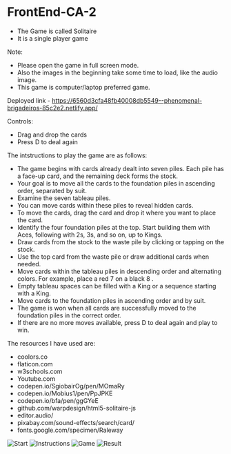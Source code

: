 # FrontEnd-CA-2
- The Game is called Solitaire
- It is a single player game

Note:
- Please open the game in full screen mode.
- Also the images in the beginning take some time to load, like the audio image.
- This game is computer/laptop preferred game.

Deployed link - https://6560d3cfa48fb40008db5549--phenomenal-brigadeiros-85c2e2.netlify.app/

Controls:
- Drag and drop the cards
- Press D to deal again


The intstructions to play the game are as follows:
- The game begins with cards already dealt into seven piles. Each pile has a face-up card, and the remaining deck forms the stock.
- Your goal is to move all the cards to the foundation piles in ascending order, separated by suit.
- Examine the seven tableau piles.
- You can move cards within these piles to reveal hidden cards.
- To move the cards, drag the card and drop it where you want to place the card.
- Identify the four foundation piles at the top. Start building them with Aces, following with 2s, 3s, and so on, up to Kings.
- Draw cards from the stock to the waste pile by clicking or tapping on the stock.
- Use the top card from the waste pile or draw additional cards when needed.
- Move cards within the tableau piles in descending order and alternating colors. For example, place a red 7 on a black 8 .
- Empty tableau spaces can be filled with a King or a sequence starting with a King.
- Move cards to the foundation piles in ascending order and by suit.
- The game is won when all cards are successfully moved to the foundation piles in the correct order.
- If there are no more moves available, press D to deal again and play to win.

The resources I have used are:
- coolors.co
- flaticon.com
- w3schools.com
- Youtube.com
- codepen.io/SgiobairOg/pen/MOmaRy
- codepen.io/Mobius1/pen/PpJPKE
- codepen.io/bfa/pen/ggGYeE
- github.com/warpdesign/html5-solitaire-js
- editor.audio/
- pixabay.com/sound-effects/search/card/
- fonts.google.com/specimen/Raleway


![Start](https://github.com/SahilK1720/FrontEnd-CA-2/assets/144338853/c5b2ccc9-d8ba-40b0-a0e0-b99a34a610af)
![Instructions](https://github.com/SahilK1720/FrontEnd-CA-2/assets/144338853/10395b4f-3281-4321-a734-9fec3d1989ba)
![Game](https://github.com/SahilK1720/FrontEnd-CA-2/assets/144338853/e92a6ff5-c9ad-482d-836d-a65b803c6063)
![Result](https://github.com/SahilK1720/FrontEnd-CA-2/assets/144338853/0593e6b4-4c7f-4497-98d2-b63fa773ac7e)


 
 
 
